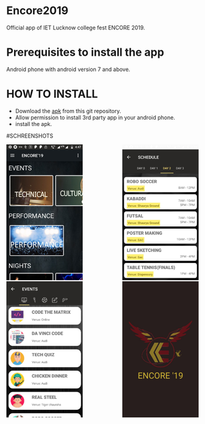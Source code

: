 # Encore2019
Official app of IET Lucknow college fest ENCORE 2019.

# Prerequisites to install the app
  Android phone with android version 7 and above.
  
# HOW TO INSTALL
 * Download the [apk](https://github.com/ayushg9899/Encore2019/blob/master/app/release/app-release.apk) from this git repository.
 * Allow permission to install 3rd party app in your android phone.
 * install the apk.
  
  #SCHREENSHOTS
  
  <div style="
	height: auto;
	text-align: justify;
	-ms-text-justify: distribute-all-lines;
	text-justify: distribute-all-lines;
">
  <img src="https://github.com/ayushg9899/Encore2019/blob/master/home.jpeg" width="200"/>
  <img src="https://github.com/ayushg9899/Encore2019/blob/master/schedule.jpeg" width="200"/>
  <img src="https://github.com/ayushg9899/Encore2019/blob/master/events.jpeg" width="200"/>
  <img src="https://github.com/ayushg9899/Encore2019/blob/master/splash.jpeg" width="200"/>
<!--   <img src="https://github.com/ayushg9899/Encore2019/blob/master/tech.jpeg" width="200"/> -->
<span style="
  width: 100%;
  display: inline-block;
  font-size: 0;
  line-height: 0"></span>
</div>

